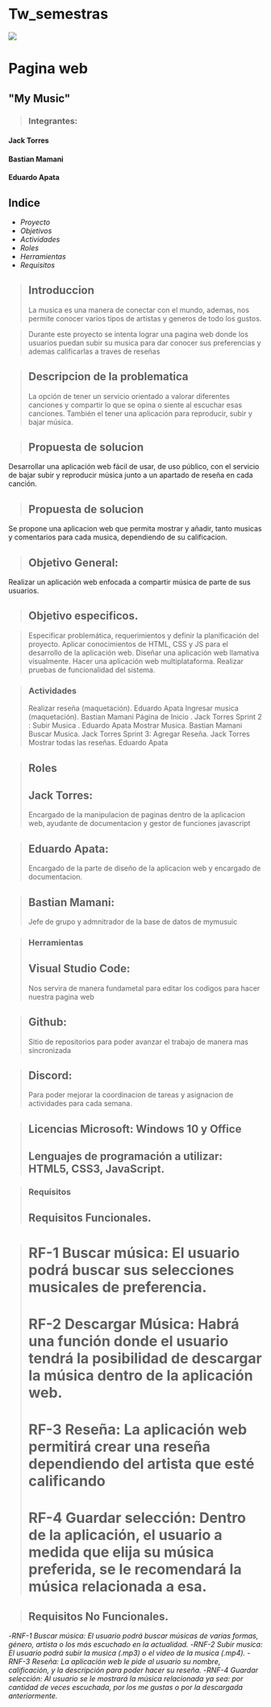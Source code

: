 # Tw_semestras
![](https://www.uta.cl/wp-content/uploads/2018/11/logoweb_UTA.png)
# Pagina web
## "My Music"

> ###  Integrantes:
#### Jack Torres
#### Bastian Mamani
#### Eduardo Apata

## Indice
- *Proyecto*
- *Objetivos*
- *Actividades*
- *Roles*
- *Herramientas*
- *Requisitos*

> ## Introduccion
>La musica es una manera de conectar con el mundo, ademas, nos permite conocer varios tipos de artistas y generos de todo los gustos.

> Durante este proyecto se intenta lograr una pagina web donde los usuarios puedan subir su musica para dar conocer sus preferencias y ademas calificarlas a traves de reseñas

> ## Descripcion de la problematica
>La opción de tener un servicio orientado a valorar diferentes canciones y compartir lo que se opina o siente al escuchar esas canciones. También el tener una aplicación para reproducir, subir y bajar música.

> ## Propuesta de solucion
Desarrollar una aplicación web fácil de usar, de uso público, con el servicio de bajar subir y reproducir música junto a un apartado de reseña en cada canción. 

> ## Propuesta de solucion
Se propone una aplicacion web que permita mostrar y añadir, tanto musicas y comentarios para cada musica, dependiendo de su calificacion.

> ## Objetivo General:
Realizar un aplicación web enfocada a compartir música de parte de sus usuarios.

> ## Objetivo especificos.

> Especificar problemática, requerimientos y definir la planificación del proyecto.
> Aplicar conocimientos de HTML, CSS y JS para el desarrollo de la aplicación web.
> Diseñar una aplicación web llamativa visualmente.
> Hacer una aplicación web multiplataforma.
> Realizar pruebas de funcionalidad del sistema.

> ### Actividades
> Realizar reseña (maquetación).                   Eduardo Apata
> Ingresar musica (maquetación).                   Bastian Mamani
> Página de Inicio .                               Jack Torres
> Sprint 2 :
> Subir Musica  .                                  Eduardo Apata
> Mostrar Musica.                                  Bastian Mamani   
> Buscar Musica.                                   Jack Torres
> Sprint 3:
> Agregar Reseña.                                  Jack Torres
> Mostrar todas las reseñas.                       Eduardo Apata


> ## Roles
> ## Jack Torres:
>Encargado de la manipulacion de paginas dentro de la aplicacion web, ayudante de documentacion y gestor de funciones javascript

> ## Eduardo Apata:
>Encargado de la parte de diseño de la aplicacion web y encargado de documentacion.

> ## Bastian Mamani:
> Jefe de grupo y admnitrador de la base de datos de mymusuic

> ### Herramientas
> ## Visual Studio Code:
> Nos servira de manera fundametal para editar los codigos para hacer nuestra pagina web

> ## Github:
> Sitio de repositorios para poder avanzar el trabajo de manera mas sincronizada

> ## Discord:
> Para poder mejorar la coordinacion de tareas y asignacion de actividades para cada semana.

> ## Licencias Microsoft: Windows 10 y Office
> ## Lenguajes de programación a utilizar: HTML5, CSS3, JavaScript.


> ### Requisitos
> ##  Requisitos Funcionales.

> # RF-1 Buscar música: El usuario podrá buscar sus selecciones musicales de preferencia.
> # RF-2 Descargar Música: Habrá una función donde el usuario tendrá la posibilidad de descargar la música dentro de la aplicación web.
> # RF-3 Reseña: La aplicación web permitirá crear una reseña dependiendo del artista que esté calificando
> # RF-4 Guardar selección: Dentro de la aplicación, el usuario a medida que elija su música preferida, se le recomendará la música relacionada a esa.


> ## Requisitos No Funcionales.
-*RNF-1  Buscar música: El usuario podrá buscar músicas de varias formas, género, artista o los más escuchado en la actualidad.*
-*RNF-2 Subir musica: El usuario podrá subir la musica (.mp3) o el video de la musica (.mp4).*
-*RNF-3 Reseña: La aplicación web le pide al usuario su nombre, calificación, y la descripción para poder hacer su reseña.*
-*RNF-4 Guardar selección: Al usuario se le mostrará la música relacionada ya sea: por cantidad de veces escuchada, por los me gustas o por la descargada anteriormente.*


